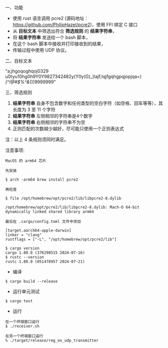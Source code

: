 一、功能

- 使用 rust 语言调用 pcre2 (源码地址：https://github.com/PhilipHazel/pcre2)，使用 FFI 绑定 C 接口
- 从 **目标文本** 中筛选出符合 **筛选规则** 的 **结果字符串**，
- 将 **结果字符串** 发送给一个 bash 脚本，
- 在这个 bash 脚本中接收并打印接收到的结果，
- 传输过程中使用 UDP 协议。

二、目标文本

"a;jhgoqoghqoj0329 u0tyu10hg0h9Y0Y9827342482y(Y0y(G)_)lajf;lqjfgqhgpqjopjqa=)*(^!@#$%^&*())9999999"

三、筛选规则

1. **结果字符串** 自身不包含数字和任何类型的空白字符（如空格、回车等等），其长度为 3 至 11 个字符
2. **结果字符串** 左侧相邻的字符串是4个数字
3. **结果字符串** 右侧相邻的字符串不为空
4. 正则匹配的次数越少越好，尽可能只使用一个正则表达式

注：以上 4 条规则须同时满足。

注意事项:

```shell
MacOS 的 arm64 芯片

先安装

$ arch -arm64 brew install pcre2

再检查 

$ file /opt/homebrew/opt/pcre2/lib/libpcre2-8.dylib

/opt/homebrew/opt/pcre2/lib/libpcre2-8.dylib: Mach-O 64-bit dynamically linked shared library arm64

最后在 .cargo/config.toml 文件中添加

[target.aarch64-apple-darwin]
linker = "clang"
rustflags = ["-L", "/opt/homebrew/opt/pcre2/lib"]

```

```shell
$ cargo version
cargo 1.80.0 (376290515 2024-07-16)
$ rustc --version
rustc 1.80.0 (051478957 2024-07-21)
```

* 编译

```shell
$ cargo build --release
```

* 运行单元测试

```shell
$ cargo test
```

* 运行

```shell
在一个终端窗口运行
$ ./receiver.sh

在另一个终端窗口运行
% ./target/release/reg_ex_udp_transmitter
```
